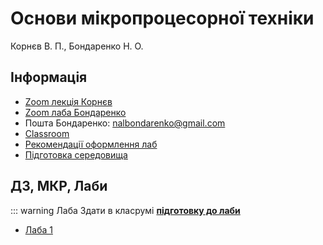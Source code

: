 # Основи мікропроцесорної техніки

Корнєв В. П., Бондаренко Н. О.

## Інформація

-   [Zoom лекція Корнєв](https://us02web.zoom.us/j/82877120983?pwd=WEM5Tnd3bGplMmF3MVdWMTZLTk5TUT09)
-   [Zoom лаба Бондаренко](https://us04web.zoom.us/j/5173173893?pwd=WU1DRVpCclFQWmN6Vm51b3U0akRxUT09)
-   Пошта Бондаренко: [nalbondarenko@gmail.com](mailto:nalbondarenko@gmail.com)
-   [Classroom](https://classroom.google.com/c/NjE5NjkxNjM1NzE1?cjc=sotfxy7)
-   [Рекомендації оформлення лаб](https://dk12rozklad.github.io/files/OMT/Lab_description.pdf)
-   [Підготовка середовища](https://dk12rozklad.github.io/files/OMT/Install.pdf)

## ДЗ, МКР, Лаби

::: warning Лаба
Здати в класрумі [**підготовку до лаби**](https://classroom.google.com/u/2/c/NjE5NjkxNjM1NzE1/a/NjE5NjkxNjM1Nzg1/details)

-   [Лаба 1](https://classroom.google.com/u/2/c/NjE5NjkxNjM1NzE1/m/NjE5NjkxNjM1Nzgz/details)

